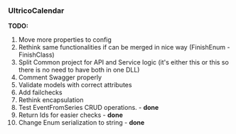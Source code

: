 ### UltricoCalendar

**TODO:**
1. Move more properties to config
2. Rethink same functionalities if can be merged in nice way (FinishEnum - FinishClass)
3. Split Common project for API and Service logic (it's either this or this so there is no need to have both in one DLL)
4. Comment Swagger properly
5. Validate models with correct attributes
6. Add failchecks
7. Rethink encapsulation
8. Test EventFromSeries CRUD operations. - **done**
9. Return Ids for easier checks - **done**
10. Change Enum serialization to string - **done**